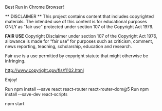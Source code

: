 Best Run in Chrome Browser!

** DISCLAIMER **
This project contains content that includes copyrighted materials. The intended use of this content is for educational purposes ONLY as "fair use" protected under section 107 of the Copyright Act 1976. 

**FAIR USE**
Copyright Disclaimer under section 107 of the Copyright Act 1976, allowance is made for “fair use” for purposes such as criticism, comment, news reporting, teaching, scholarship, education and research.

Fair use is a use permitted by copyright statute that might otherwise be infringing.

http://www.copyright.gov/fls/fl102.html



Enjoy!







Run npm install --save react react-router react-router-dom@5
Run npm install --save-dev react-scripts

npm start